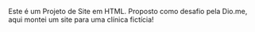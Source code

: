 Este é um Projeto de Site em HTML. Proposto como desafio pela Dio.me, aqui montei um site para uma clínica fictícia!